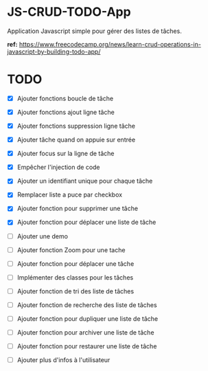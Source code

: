 # JS-CRUD-TODO-App

Application Javascript simple pour gérer des listes de tâches.

**ref:** https://www.freecodecamp.org/news/learn-crud-operations-in-javascript-by-building-todo-app/

# TODO

- [X] Ajouter fonctions boucle de tâche
- [X] Ajouter fonctions ajout ligne tâche
- [X] Ajouter fonctions suppression ligne tâche
- [X] Ajouter tâche quand on appuie sur entrée
- [X] Ajouter focus sur la ligne de tâche
- [X] Empêcher l'injection de code
- [X] Ajouter un identifiant unique pour chaque tâche
- [X] Remplacer liste a puce par checkbox
- [X] Ajouter fonction pour supprimer une tâche
- [X] Ajouter fonction pour déplacer une liste de tâche
- [ ] Ajouter une demo
- [ ] Ajouter fonction Zoom pour une tache
- [ ] Ajouter fonction pour déplacer une tâche
- [ ] Implémenter des classes pour les tâches
- [ ] Ajouter fonction de tri des liste de tâches
- [ ] Ajouter fonction de recherche des liste de tâches
- [ ] Ajouter fonction pour dupliquer une liste de tâche
- [ ] Ajouter fonction pour archiver une liste de tâche
- [ ] Ajouter fonction pour restaurer une liste de tâche
- [ ] Ajouter plus d'infos à l'utilisateur

